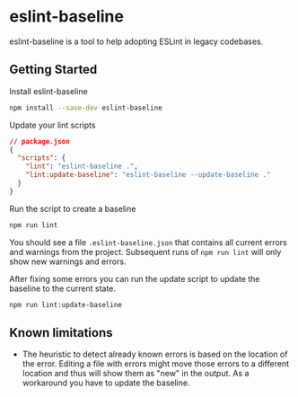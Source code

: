 # eslint-baseline

eslint-baseline is a tool to help adopting ESLint in legacy codebases.

## Getting Started

Install eslint-baseline

```sh
npm install --save-dev eslint-baseline
```

Update your lint scripts

```json
// package.json
{
  "scripts": {
    "lint": "eslint-baseline .",
    "lint:update-baseline": "eslint-baseline --update-baseline ."
  }   
}
```

Run the script to create a baseline

```sh
npm run lint
```

You should see a file `.eslint-baseline.json` that contains all current errors
and warnings from the project. Subsequent runs of `npm run lint` will only show new warnings and errors.

After fixing some errors you can run the update script to update the baseline to the current state.

```sh
npm run lint:update-baseline
```

## Known limitations

* The heuristic to detect already known errors is based on the location of the error. Editing a file with errors might move those errors to a different location and thus will show them as "new" in the output. As a workaround you have to update the baseline.